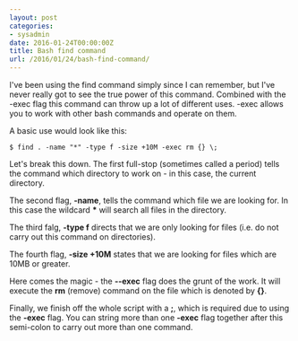 ```yaml
---
layout: post
categories:
- sysadmin
date: 2016-01-24T00:00:00Z
title: Bash find command
url: /2016/01/24/bash-find-command/
---
```


I've been using the find command simply since I can remember, but I've never really got to see the true power of this command. Combined with the -exec flag this command can throw up a lot of different uses. -exec allows you to work with other bash commands and operate on them.

A basic use would look like this:

    $ find . -name "*" -type f -size +10M -exec rm {} \;

Let's break this down. The first full-stop (sometimes called a period) tells the command which directory to work on - in this case, the current directory.

The second flag, **-name**, tells the command which file we are looking for. In this case the wildcard __*__ will search all files in the directory.

The third falg, **-type f** directs that we are only looking for files (i.e. do not carry out this command on directories).

The fourth flag, **-size +10M** states that we are looking for files which are 10MB or greater.

Here comes the magic - the **--exec** flag does the grunt of the work. It will execute the **rm** (remove) command on the file which is denoted by **{}**.

Finally, we finish off the whole script with a __\;__, which is required due to using the **-exec** flag. You can string more than one **-exec** flag together after this semi-colon to carry out more than one command.



